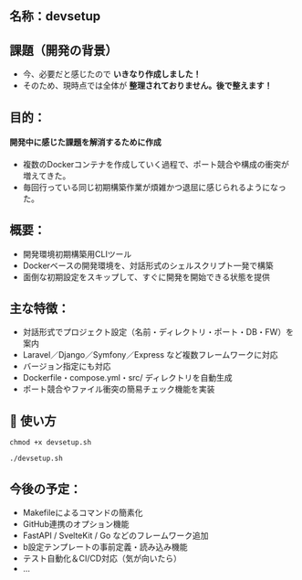 ## 名称：devsetup

## 課題（開発の背景）
- 今、必要だと感じたので **いきなり作成しました！**
- そのため、現時点では全体が **整理されておりません。後で整えます！**


## 目的：
#### 開発中に感じた課題を解消するために作成
- 複数のDockerコンテナを作成していく過程で、ポート競合や構成の衝突が増えてきた。
- 毎回行っている同じ初期構築作業が煩雑かつ退屈に感じられるようになった。

## 概要：
- 開発環境初期構築用CLIツール
- Dockerベースの開発環境を、対話形式のシェルスクリプト一発で構築
- 面倒な初期設定をスキップして、すぐに開発を開始できる状態を提供


## 主な特徴：
- 対話形式でプロジェクト設定（名前・ディレクトリ・ポート・DB・FW）を案内
- Laravel／Django／Symfony／Express など複数フレームワークに対応
- バージョン指定にも対応
- Dockerfile・compose.yml・src/ ディレクトリを自動生成
- ポート競合やファイル衝突の簡易チェック機能を実装


## 🚀 使い方
```
chmod +x devsetup.sh

./devsetup.sh
```

## 今後の予定：
- Makefileによるコマンドの簡素化
- GitHub連携のオプション機能
- FastAPI / SvelteKit / Go などのフレームワーク追加
- b設定テンプレートの事前定義・読み込み機能
- テスト自動化＆CI/CD対応（気が向いたら）
- ...
